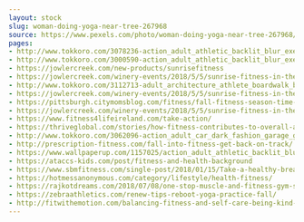 ```yaml
---
layout: stock
slug: woman-doing-yoga-near-tree-267968
source: https://www.pexels.com/photo/woman-doing-yoga-near-tree-267968/
pages:
- http://www.tokkoro.com/3078236-action_adult_athletic_backlit_blur_exercise_fall_fashion_festival_fitness_health_landscape_leaves_light_meditation_outdoors_people_performance_person_photo_recreation_sports_tree_wear_woman_wood_.html
- http://www.tokkoro.com/3000590-action_adult_athletic_backlit_blur_exercise_fall_fashion_festival_fitness_health_landscape_leaves_light_meditation_outdoors_people_performance_person_photo_recreation_sports_t.html
- https://jowlercreek.com/new-products/sunrisefitness
- https://jowlercreek.com/winery-events/2018/5/5/sunrise-fitness-in-the-vineyard-pcppt-ggwkr
- http://www.tokkoro.com/3112713-adult_architecture_athlete_boardwalk_bridge_daytime_exercise_fit_fitness_footbridge_health_man_outdoors_person_railings_recreation_run_runner_shoes_sport_stretching_train_training_travel_wear_woo.html
- https://jowlercreek.com/winery-events/2018/5/5/sunrise-fitness-in-the-vineyard-pcppt-b23eb-8mywb
- https://pittsburgh.citymomsblog.com/fitness/fall-fitness-season-time-saving-tips-tricks/
- https://jowlercreek.com/winery-events/2018/5/5/sunrise-fitness-in-the-vineyard-9lz9z
- https://www.fitness4lifeireland.com/take-action/
- https://thriveglobal.com/stories/how-fitness-contributes-to-overall-addiction-recovery/
- http://www.tokkoro.com/3062096-action_adult_car_dark_fashion_garage_gloomy_light_lightbulb_lonely_man_people_person_rain_smoke_storm_vehicle_weather_wood.html
- http://prescription-fitness.com/fall-into-fitness-get-back-on-track/
- https://www.wallpaperup.com/1157025/action_adult_athletic_backlit_blur_exercise_fall_fashion_festival_fitness_health_landscape_leaves_light_meditation_outdoors_people_performance_person.html
- https://ataccs-kids.com/post/fitness-and-health-background
- https://www.sbmfitness.com/single-post/2018/01/15/Take-a-healthy-break-from-your-exercise-routine
- https://hotmessanonymous.com/category/lifestyle/health-fitness/
- https://rajkotdreams.com/2018/07/08/one-stop-muscle-and-fitness-gym-solution-rajkot/
- https://zebraathletics.com/renew-tips-reboot-yoga-practice-fall/
- http://fitwithemotion.com/balancing-fitness-and-self-care-being-kind-to-yourself-while-trying-to-get-in-shape/
---
```

